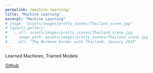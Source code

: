 ```yaml
---
permalink: /machine-learning/
title: "Machine Learning"
excerpt: "Machine Learning"
# image: "assets/images/pretty_scenes/Thailand_scene.jpg"
# layouts_gallery:
#   - url: assets/images/pretty_scenes/Thailand_scene.jpg
#     image_path: assets/images/pretty_scenes/Thailand_scene.jpg
#     alt: "The Burmese border with Thailand, January 2019"
---
```


Learned Machines, Trained Models

[Github](https://github.com/mefrem)